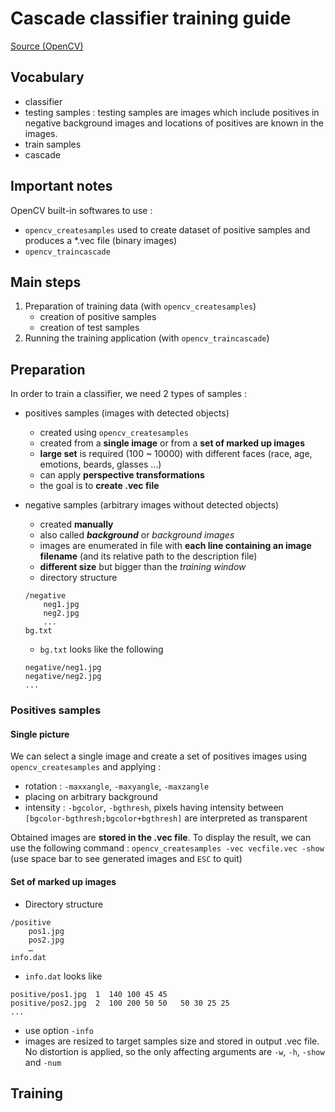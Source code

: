 # Cascade classifier training guide

[Source (OpenCV)][opencvdoc]

[opencvdoc]: http://docs.opencv.org/doc/user_guide/ug_traincascade.html

## Vocabulary

- classifier
- testing samples : testing samples are images which include positives in negative background images and locations of positives are known in the images.
- train samples
- cascade

## Important notes

OpenCV built-in softwares to use :

- `opencv_createsamples` used to create dataset of positive samples and produces a *.vec file (binary images)
- `opencv_traincascade`

## Main steps

1. Preparation of training data (with `opencv_createsamples`)  
	* creation of positive samples  
	* creation of test samples
2. Running the training application (with `opencv_traincascade`)

## Preparation

In order to train a classifier, we need 2 types of samples :

- positives samples (images with detected objects)
	* created using `opencv_createsamples`
	* created from a **single image** or from a **set of marked up images** 
	* **large set** is required (100 ~ 10000) with different faces (race, age, emotions, beards, glasses …)
	* can apply **perspective transformations**
	* the goal is to **create .vec file**
	
- negative samples (arbitrary images without detected objects)
	* created **manually**  
	* also called ***background*** or *background images*  
	* images are enumerated in file with **each line containing an image filename** (and its relative path to the description file) 
	* **different size** but bigger than the *training window*
	* directory structure
	
	```
	/negative  
		neg1.jpg
		neg2.jpg  
		...  
	bg.txt  
	```
	
	* `bg.txt` looks like the following
	
	
	```
	negative/neg1.jpg  
	negative/neg2.jpg  
	...  
	```

### Positives samples

#### Single picture

We can select a single image and create a set of positives images using `opencv_createsamples` and applying :

- rotation : `-maxxangle`, `-maxyangle`, `-maxzangle`
- placing on arbitrary background
- intensity : `-bgcolor`, `-bgthresh`, pixels having intensity between `[bgcolor-bgthresh;bgcolor+bgthresh]` are interpreted as transparent

Obtained images are **stored in the .vec file**. To display the result, we can use the following command :
`opencv_createsamples -vec vecfile.vec -show` (use space bar to see generated images and `ESC` to quit)

#### Set of marked up images

- Directory structure 

```
/positive
	pos1.jpg
	pos2.jpg
	…
info.dat
```

- `info.dat` looks like

```
positive/pos1.jpg  1  140 100 45 45
positive/pos2.jpg  2  100 200 50 50   50 30 25 25
...
```
- use option `-info`
- images are resized to target samples size and stored in output .vec file. No distortion is applied, so the only affecting arguments are `-w`, `-h`, `-show` and `-num`

## Training





	

